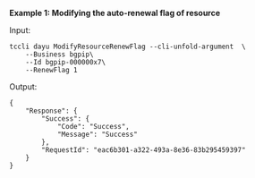 **Example 1: Modifying the auto-renewal flag of resource**



Input: 

```
tccli dayu ModifyResourceRenewFlag --cli-unfold-argument  \
    --Business bgpip\
    --Id bgpip-000000x7\
    --RenewFlag 1
```

Output: 
```
{
    "Response": {
        "Success": {
            "Code": "Success",
            "Message": "Success"
        },
        "RequestId": "eac6b301-a322-493a-8e36-83b295459397"
    }
}
```

